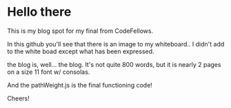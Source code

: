# Hello there

This is my blog spot for my final from CodeFellows.

In this github you'll see that there is an image to my whiteboard.. I didn't add to the white boad except what has been expressed.

the blog is, well... the blog. It's not quite 800 words, but it is nearly 2 pages on a size 11 font w/ consolas.

And the pathWeight.js is the final functioning code!

Cheers!
